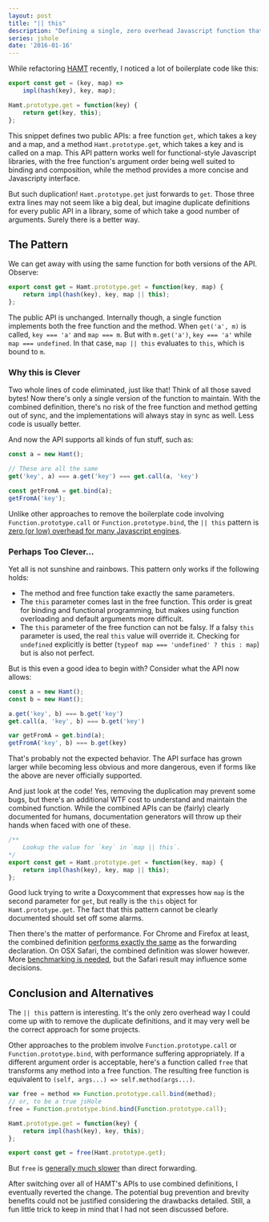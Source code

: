 ```yaml
---
layout: post
title: "|| this"
description: "Defining a single, zero overhead Javascript function that can be used as either a free function or a method."
series: jshole
date: '2016-01-16'
---
```


While refactoring [HAMT][] recently, I noticed a lot of boilerplate code like this:

```js
export const get = (key, map) =>
    impl(hash(key), key, map);

Hamt.prototype.get = function(key) {
    return get(key, this);
};
```

This snippet defines two public APIs: a free function `get`, which takes a key and a map, and a method `Hamt.prototype.get`, which takes a key and is called on a map. This API pattern works well for functional-style Javascript libraries, with the free function's argument order being well suited to binding and composition, while the method provides a more concise and Javascripty interface.

But such duplication! `Hamt.prototype.get` just forwards to `get`. Those three extra lines may not seem like a big deal, but imagine duplicate definitions for every public API in a library, some of which take a good number of arguments. Surely there is a better way.

## The Pattern
We can get away with using the same function for both versions of the API. Observe:

```js
export const get = Hamt.prototype.get = function(key, map) {
    return impl(hash(key), key, map || this);
};
```

The public API is unchanged. Internally though, a single function implements both the free function and the method. When `get('a', m)` is called, `key === 'a'` and `map === m`. But with `m.get('a')`, `key === 'a'` while `map === undefined`. In that case, `map || this` evaluates to `this`, which is bound to `m`.

### Why this is Clever
Two whole lines of code eliminated, just like that! Think of all those saved bytes! Now there's only a single version of the function to maintain. With the combined definition, there's no risk of the free function and method getting out of sync, and the implementations will always stay in sync as well. Less code is usually better.

And now the API supports all kinds of fun stuff, such as:

```js
const a = new Hamt();

// These are all the same
get('key', a) === a.get('key') === get.call(a, 'key')

const getFromA = get.bind(a);
getFromA('key');
```

Unlike other approaches to remove the boilerplate code involving `Function.prototype.call` or `Function.prototype.bind`, the `|| this` pattern is [zero (or low) overhead for many Javascript engines][benchmark].

### Perhaps Too Clever...
Yet all is not sunshine and rainbows. This pattern only works if the following holds:

* The method and free function take exactly the same parameters.
* The `this` parameter comes last in the free function. This order is great for binding and functional programming, but makes using function overloading and default arguments more difficult.
* The `this` parameter of the free function can not be falsy. If a falsy `this` parameter is used, the real `this` value will override it. Checking for `undefined` explicitly is better (`typeof map === 'undefined' ? this : map`) but is also not perfect.

But is this even a good idea to begin with? Consider what the API now allows:

```js
const a = new Hamt();
const b = new Hamt();

a.get('key', b) === b.get('key')
get.call(a, 'key', b) === b.get('key')

var getFromA = get.bind(a);
getFromA('key', b) === b.get(key)
```

That's probably not the expected behavior. The API surface has grown larger while becoming less obvious and more dangerous, even if forms like the above are never officially supported.

And just look at the code! Yes, removing the duplication may prevent some bugs, but there's an additional WTF cost to understand and maintain the combined function. While the combined APIs can be (fairly) clearly documented for humans, documentation generators will throw up their hands when faced with one of these.

```js
/**
    Lookup the value for `key` in `map || this`.
*/
export const get = Hamt.prototype.get = function(key, map) {
    return impl(hash(key), key, map || this);
};
```

Good luck trying to write a Doxycomment that expresses how `map` is the second parameter for `get`, but really is the `this` object for `Hamt.prototype.get`. The fact that this pattern cannot be clearly documented should set off some alarms.

Then there's the matter of performance. For Chrome and Firefox at least, the combined definition [performs exactly the same][benchmark] as the forwarding declaration. On OSX Safari, the combined definition was slower however. More [benchmarking is needed][benchmark], but the Safari result may influence some decisions.

## Conclusion and Alternatives
The `|| this` pattern is interesting. It's the only zero overhead way I could come up with to remove the duplicate definitions, and it may very well be the correct approach for some projects.

Other approaches to the problem involve `Function.prototype.call` or `Function.prototype.bind`, with performance suffering appropriately. If a different argument order is acceptable, here's a function called `free` that transforms any method into a free function. The resulting free function is equivalent to `(self, args...) => self.method(args...)`.

```js
var free = method => Function.prototype.call.bind(method);
// or, to be a true jsHole
free = Function.prototype.bind.bind(Function.prototype.call);

Hamt.prototype.get = function(key) {
    return impl(hash(key), key, this);
};

export const get = free(Hamt.prototype.get);
```

But `free` is [generally much slower](http://jsperf.com/free-function-forward-cost/2) than direct forwarding.

After switching over all of HAMT's APIs to use combined definitions, I eventually reverted the change. The potential bug prevention and brevity benefits could not be justified considering the drawbacks detailed. Still, a fun little trick to keep in mind that I had not seen discussed before.


[hamt]: https://github.com/mattbierner/hamt
[benchmark]: http://jsperf.com/method-version-of-free-function/3
